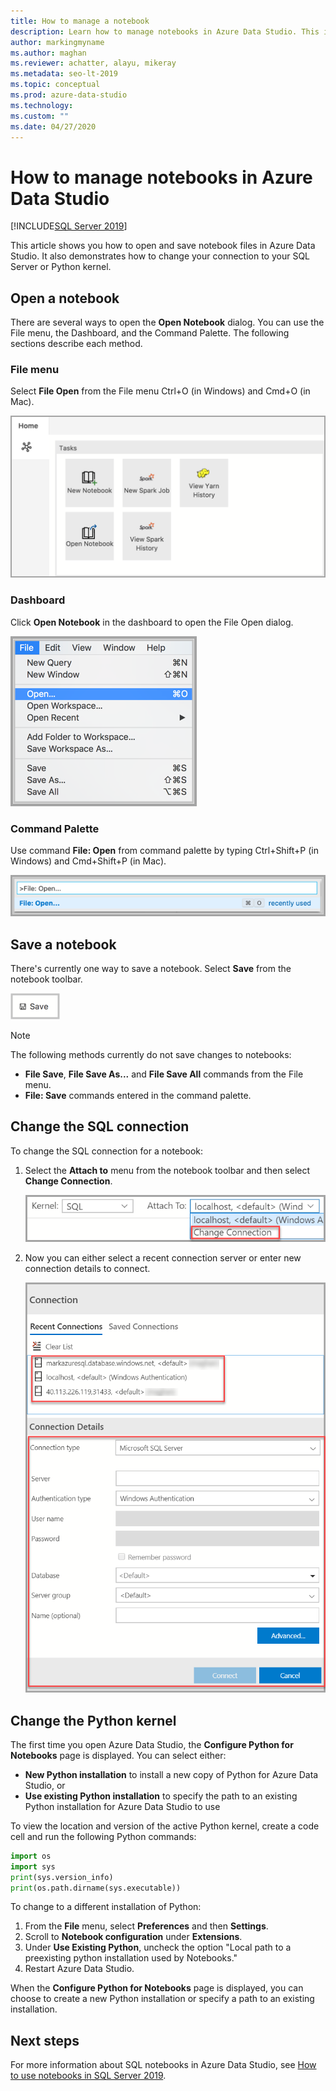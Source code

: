 ```yaml
---
title: How to manage a notebook
description: Learn how to manage notebooks in Azure Data Studio. This includes opening notebooks, saving them, and changing your SQL connection or Python kernel.
author: markingmyname
ms.author: maghan
ms.reviewer: achatter, alayu, mikeray
ms.metadata: seo-lt-2019
ms.topic: conceptual
ms.prod: azure-data-studio
ms.technology: 
ms.custom: ""
ms.date: 04/27/2020
---
```


# How to manage notebooks in Azure Data Studio

[!INCLUDE[SQL Server 2019](../includes/applies-to-version/sqlserver2019.md)]

This article shows you how to open and save notebook files in Azure Data Studio. It also demonstrates how to change your connection to your SQL Server or Python kernel.

## Open a notebook

There are several ways to open the **Open Notebook** dialog. You can use the File menu, the Dashboard, and the Command Palette. The following sections describe each method.

### File menu

Select **File Open** from the File menu Ctrl+O (in Windows) and Cmd+O (in Mac).

![Open the Open File dialog by selecting File Open](./media/notebooks-manage-sql-server/open-file-1.png)

### Dashboard

Click **Open Notebook** in the dashboard to open the File Open dialog.

![Open the Open File dialog by selecting Open Notebook in the dashboard](./media/notebooks-manage-sql-server/open-file-2.png) 

### Command Palette

Use command **File: Open** from command palette by typing Ctrl+Shift+P (in Windows) and Cmd+Shift+P (in Mac).

![Open the Open File dialog by entering File: Open in the command palette](./media/notebooks-manage-sql-server/open-file-3.png)

## Save a notebook

There's currently one way to save a notebook. Select **Save** from the notebook toolbar.

![Save File by selecting Save in the notebook toolbar](./media/notebooks-manage-sql-server/save-file-1.png)

> [!NOTE]
> The following methods currently do not save changes to notebooks:
>
> - **File Save**, **File Save As...** and **File Save All** commands from the File menu.
> - **File: Save** commands entered in the command palette.

## Change the SQL connection

To change the SQL connection for a notebook:

1. Select the **Attach to** menu from the notebook toolbar and then select **Change Connection**.

   ![Click the Attach to menu in the notebook toolbar](./media/notebooks-manage-sql-server/select-attach-to-1.png)

2. Now you can either select a recent connection server or enter new connection details to connect.

   ![Select a server from the Attach to menu](./media/notebooks-manage-sql-server/select-attach-to-2.png)

## Change the Python kernel

The first time you open Azure Data Studio, the **Configure Python for Notebooks** page is displayed. You can select either:

- **New Python installation** to install a new copy of Python for Azure Data Studio, or
- **Use existing Python installation** to specify the path to an existing Python installation for Azure Data Studio to use

To view the location and version of the active Python kernel, create a code cell and run the following Python commands:

```python
import os
import sys
print(sys.version_info)
print(os.path.dirname(sys.executable))
```

To change to a different installation of Python:

1. From the **File** menu, select **Preferences** and then **Settings**.
1. Scroll to **Notebook configuration** under **Extensions**.
1. Under **Use Existing Python**, uncheck the option "Local path to a preexisting python installation used by Notebooks."
1. Restart Azure Data Studio.

When the **Configure Python for Notebooks** page is displayed, you can choose to create a new Python installation or specify a path to an existing installation.

## Next steps

For more information about SQL notebooks in Azure Data Studio, see [How to use notebooks in SQL Server 2019](notebooks-guidance.md).
